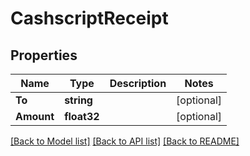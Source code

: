 # CashscriptReceipt

## Properties

Name | Type | Description | Notes
------------ | ------------- | ------------- | -------------
**To** | **string** |  | [optional] 
**Amount** | **float32** |  | [optional] 

[[Back to Model list]](../README.md#documentation-for-models) [[Back to API list]](../README.md#documentation-for-api-endpoints) [[Back to README]](../README.md)


